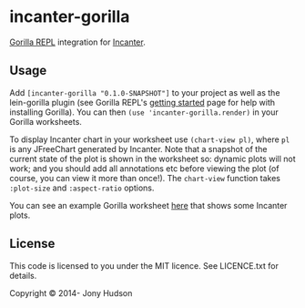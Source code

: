# incanter-gorilla

[Gorilla REPL](http://gorilla-repl.org) integration for [Incanter](http://incanter.org).

## Usage

Add `[incanter-gorilla "0.1.0-SNAPSHOT"]` to your project as well as the lein-gorilla plugin (see
Gorilla REPL's [getting started](http://gorilla-repl.org/start.html) page for help with installing Gorilla).
You can then `(use 'incanter-gorilla.render)` in your Gorilla worksheets.

To display Incanter chart in your worksheet use `(chart-view pl)`, where `pl` is any JFreeChart generated
by Incanter. Note that a snapshot of the current state of the plot is shown in the worksheet so: dynamic
plots will not work; and you should add all annotations etc before viewing the plot (of course, you can
view it more than once!). The `chart-view` function takes `:plot-size` and `:aspect-ratio` options.

You can see an example Gorilla worksheet
[here](http://viewer.gorilla-repl.org/view.html?source=github&user=JonyEpsilon&repo=gorilla-test&path=ws/incanter.clj)
that shows some Incanter plots.

## License

This code is licensed to you under the MIT licence. See LICENCE.txt for details.

Copyright © 2014- Jony Hudson